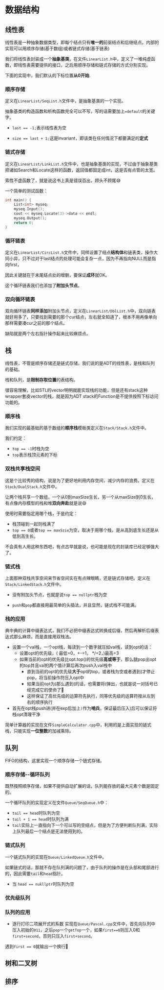 # 数据结构

## 线性表
线性表是一种抽象数据类型，即每个结点只有**唯一的**前驱结点和后继结点。内部的实现可以用顺序存储(基于数组)或者链式存储(基于链表)

我们将线性表封装成一个**抽象基类**，在文件`LinearList.h`中，定义了一堆纯虚函数，即线性表需要提供的接口，之后用顺序存储和链式存储的方式分别实现。

下面的实现中，我们默认的下标位置**从0开始**.

### 顺序存储
定义在`LinearList/SeqList.h`文件中，是抽象基类的一个实现。

抽象基类的构造函数和析构函数完全可以不写，写的话需要加上`=default`的关键字。

* `last == -1;`表示线性表为空

* `size == last + 1;`这是invariant，即该类在任何情况下都要满足的**定式**

### 链式存储
定义在`LinearList/LinkList.h`文件中，也是抽象基类的实现，不过由于抽象基类把诸如Search和Locate这样的函数，返回值都固定成int，这是否有点管的太宽。

索性不虚函数了，就是说这书上真是错误百出，顾头不顾尾😅


一个简单的测试函数：
```cpp
int main() {
    List<int> myseq;
    myseq.Input();
    cout << myseq.Locate(3)->data << endl;
    myseq.Output();
    return 0;
}
```
### 循环链表
定义在`LinearList/CircList.h`文件中，同样设置了结点**结构体**和链表类，操作大同小异，只不过对于last结点的处理可能会复杂一点，因为不再指向NULL而是指向first，

因此关键就在于末尾结点处的增删，要保证**成环**就OK。

这个循环链表我们也添加了**附加头节点**。

### 双向循环链表
双向循环链表**同样添加**附加头节点，定义在`LinearList/DblList.h`中，双向链表就好用多了，只要找到需要的那个cur结点，左右就全知道了，根本不用再像单向那样需要凑cur之前的那个结点。

缺陷就是两个左右指针操作起来比较麻烦点。



## 栈
线性表，不管是顺序存储还是链式存储，我们说的是ADT的线性表，是栈和队列的基础。

栈和队列，是**限制存取位置**的表结构。

很容易理解，比如STL的vector明明就能实现栈的功能，但是还有stack这种wrapper套皮vector的栈，就是因为ADT stack的Function是不提供按照下标访问功能的。

### 顺序栈
我们实现的最基础的基于数组的**顺序栈**模板类定义在`Stack/Stack.h`文件中。

我们约定：
  * `top == -1`时栈为空
  * `top`表示栈顶元素的下标

### 双栈共享栈空间
这是个比较秀的结构，说是为了更好地利用内存空间，减少内存的浪费。定义在`Stack/DualStack.h`文件中。

让两个栈共享一个数组，一个从0到maxSize生长，另一个从maxSize到0生长，有点像内存模型的栈和堆**双向奔赴**就是说😄

使用时需要指定用哪个栈，于是约定：
* 栈顶碰到一起则栈满了
* `top == 0`或者`top == maxSzie`为空，取决于用哪个栈，是从高到底生长还是从低到高生长。

不会真有人用这种东西吧，有点古早就是说，也可能是现在的封装库已经足够强大了。

### 链式栈

上面那种双栈共享空间来节省空间实在有点辣眼睛，还是链式存储吧。定义在`Stack/LinkedStack.h`文件中。

* 没有附加头节点，也就是说`top == nullptr`栈为空

* `push`和`pop`都直接用最简单的头插法，并且显然，链式栈不可能满。

### 栈的应用
典中典的计算中缀表达式，我们不必把中缀表达式转换成后缀，然后再解析后缀表达式那么麻烦，而是直接用双栈法。

* 设置一个val栈，一个opt栈，每读到一个数字就压如val栈，读到opt的话：
  * 设置opt的优先级，( 最低=0，+-=1， */=2，)最高=3
  * 如果当前的opt的优先级比opt.top()的优先级**高或等于**，那么就pop出opt的top并且val的两个值计算后再次push入val栈中
    * 直到当前的opt的优先级**大于**opt的top，或者栈为空或者遇到(才停止pop，将当前操作符压入opt中
    * 如果当前opt为)那么遇到(的话，也需要将(弹出，也就是说一对括号已经完成它的使命了🤭
    * 这样保证了高优先级的运算符先执行，同等优先级的运算符按从左到右的顺序执行
* 首先在opt栈push进(并在exp后加上`)`作为**哨兵**，保证最后压入)后可以保证将栈opt清理干净

简单计算器的实现在文件`SimpleCalculator.cpp`中，利用的是上面实现的链式栈，只能实现**一位整数**的加减乘除。


## 队列
FIFO的结构，这里实现一个顺序存储一个链式存储。

### 顺序存储--循环队列
既然按照顺序存储，如果不提供自动扩展的话，队列能存放的最大元素个数是固定的。

一个循环队列的实现定义在文件`Queue/SeqQueue.h`中：
* `tail == head`时队列为空
* `tail + 1 == head`时队列为满
* `tail`实际上一直指向下一个可以写的空结点，但是为了方便判断队列满，实际上队列最后一个结点是无法使用到的。

### 链式队列
一个链式队列的实现在`Queue/LinkedQueue.h`文件中。

如果链式的话，那就不存在队列满的问题了，由于队列的操作是在头部和尾部进行的，因此需要`tail`和`head`指针。
* 当 `head == nukllptr`时队列为空

### 优先级队列


### 队列的应用

* 逐行打印二项展开式的系数
实现在`Queue/Pascal.cpp`文件中，首先向队列中压入初始的`011`，之后`pop`一个`getTop`一个，如果`first==0`则压入0和`first+second`，否则只压入`first+second`。

遇到`first == 0`就输出一个换行🤭

## 树和二叉树

## 排序

